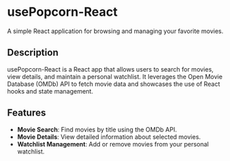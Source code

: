 # usePopcorn-React

A simple React application for browsing and managing your favorite movies.

## Description

usePopcorn-React is a React app that allows users to search for movies, view details, and maintain a personal watchlist. It leverages the Open Movie Database (OMDb) API to fetch movie data and showcases the use of React hooks and state management.

## Features

- **Movie Search**: Find movies by title using the OMDb API.
- **Movie Details**: View detailed information about selected movies.
- **Watchlist Management**: Add or remove movies from your personal watchlist.
